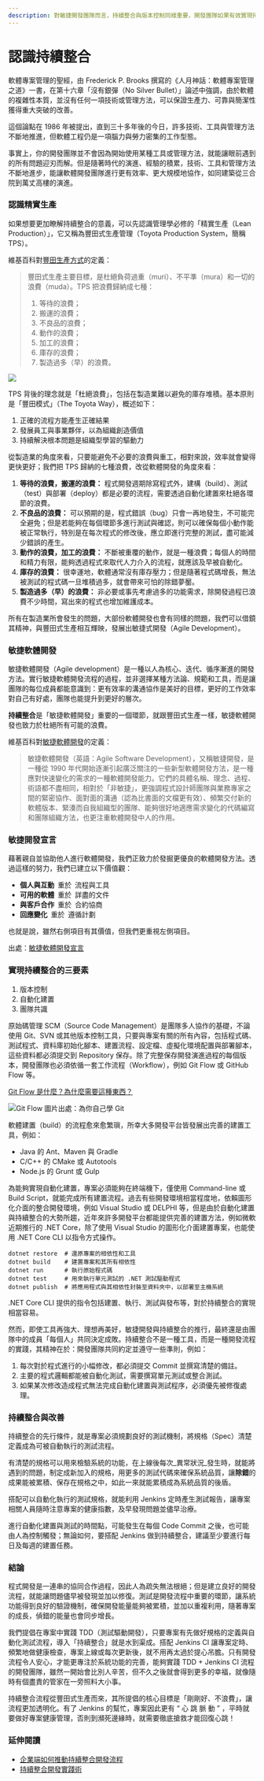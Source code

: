 ```yaml
---
description: 對敏捷開發團隊而言，持續整合與版本控制同樣重要，開發團隊如果有效實現持續整合，會比沒有使用它的團隊，更快交付出正確的軟體實作。
---
```


# 認識持續整合

軟體專案管理的聖經，由 Frederick P. Brooks 撰寫的《人月神話：軟體專案管理之道》一書，在第十六章「沒有銀彈（No Silver Bullet）」論述中強調，由於軟體的複雜性本質，並沒有任何一項技術或管理方法，可以保證生產力、可靠與簡潔性獲得重大突破的改善。

這個論點在 1986 年被提出，直到三十多年後的今日，許多技術、工具與管理方法不斷地推進，但軟體工程仍是一項腦力與勞力密集的工作型態。

事實上，你的開發團隊並不會因為開始使用某種工具或管理方法，就能讓眼前遇到的所有問題迎刃而解。但是隨著時代的演進、經驗的積累，技術、工具和管理方法不斷地進步，能讓軟體開發團隊進行更有效率、更大規模地協作，如同建築從三合院到萬丈高樓的演進。

### 認識精實生產

如果想要更加瞭解持續整合的意義，可以先認識管理學必修的「精實生產（Lean Production）」，它又稱為豐田式生產管理（Toyota Production System，簡稱 TPS）。

維基百科對[豐田生產方式](http://zh.wikipedia.org/wiki/%E8%B1%90%E7%94%B0%E7%94%9F%E7%94%A2%E6%96%B9%E5%BC%8F)的定義：

> 豐田式生產主要目標，是杜絕負荷過重（muri）、不平準（mura）和一切的浪費（muda）。TPS 把浪費歸納成七種：
>
> 1. 等待的浪費；
> 2. 搬運的浪費；
> 3. 不良品的浪費；
> 4. 動作的浪費；
> 5. 加工的浪費；
> 6. 庫存的浪費；
> 7. 製造過多（早）的浪費。

![](https://github.com/agileworks-tw/tutorial/raw/ithome/jenkinsWithDocker/jenkins/basic/7_wastes.jpg)

TPS 背後的理念就是「杜絕浪費」，包括在製造業難以避免的庫存堆積。基本原則是「豐田模式」（The Toyota Way），概述如下：

1. 正確的流程方能產生正確結果
2. 發展員工與事業夥伴，以為組織創造價值
3. 持續解決根本問題是組織型學習的驅動力

從製造業的角度來看，只要能避免不必要的浪費與重工，相對來說，效率就會變得更快更好；我們把 TPS 歸納的七種浪費，改從軟體開發的角度來看：

1. **等待的浪費，搬運的浪費：** 程式開發週期除寫程式外，建構（build）、測試（test）與部署（deploy）都是必要的流程，需要透過自動化建置來杜絕各環節的浪費。
2. **不良品的浪費：** 可以預期的是，程式錯誤（bug）只會一再地發生，不可能完全避免；但是若能夠在每個環節多進行測試與確認，則可以確保每個小動作能被正常執行，特別是在每次程式的修改後，應立即進行完整的測試，盡可能減少錯誤的產生。
3. **動作的浪費，加工的浪費：** 不斷被重覆的動作，就是一種浪費；每個人的時間和精力有限，能夠透過程式來取代人力介入的流程，就應該及早被自動化。
4. **庫存的浪費：** 很幸運地，軟體通常沒有庫存壓力；但是隨著程式碼增長，無法被測試的程式碼一旦堆積過多，就會帶來可怕的除錯夢靨。
5. **製造過多（早）的浪費：** 非必要或事先考慮過多的功能需求，除開發過程已浪費不少時間，寫出來的程式也增加維護成本。

所有在製造業所會發生的問題，大部份軟體開發也會有同樣的問題，我們可以借鏡其精神，與豐田式生產相互輝映，發展出敏捷式開發（Agile Development）。

### 敏捷軟體開發

敏捷軟體開發（Agile development）是一種以人為核心、迭代、循序漸進的開發方法。實行敏捷軟體開發流程的過程，並非選擇某種方法論、規範和工具，而是讓團隊的每位成員都能意識到：更有效率的溝通協作是美好的目標，更好的工作效率對自己有好處，團隊也能提升到更好的層次。

**持續整合**是「敏捷軟體開發」重要的一個環節，就跟豐田式生產一樣，敏捷軟體開發也致力於杜絕所有可能的浪費。

維基百科對[敏捷軟體開發](http://zh.wikipedia.org/wiki/%E6%95%8F%E6%8D%B7%E8%BD%AF%E4%BB%B6%E5%BC%80%E5%8F%91)的定義：

> 敏捷軟體開發（英語：Agile Software Development），又稱敏捷開發，是一種從 1990 年代開始逐漸引起廣泛關注的一些新型軟體開發方法，是一種應對快速變化的需求的一種軟體開發能力。它們的具體名稱、理念、過程、術語都不盡相同，相對於「非敏捷」，更強調程式設計師團隊與業務專家之間的緊密協作、面對面的溝通（認為比書面的文檔更有效）、頻繁交付新的軟體版本、緊湊而自我組織型的團隊、能夠很好地適應需求變化的代碼編寫和團隊組織方法，也更注重軟體開發中人的作用。

### 敏捷開發宣言

藉著親自並協助他人進行軟體開發，我們正致力於發掘更優良的軟體開發方法。透過這樣的努力，我們已建立以下價值觀：

* **個人與互動** 重於 流程與工具
* **可用的軟體** 重於 詳盡的文件
* **與客戶合作** 重於 合約協商
* **回應變化** 重於 遵循計劃

也就是說，雖然右側項目有其價值，但我們更重視左側項目。

出處：[敏捷軟體開發宣言](http://agilemanifesto.org/iso/zhcht/manifesto.html)

### 實現持續整合的三要素

1. 版本控制
2. 自動化建置
3. 團隊共識

原始碼管理 SCM（Source Code Management）是團隊多人協作的基礎，不論使用 Git、SVN 或其他版本控制工具，只要與專案有關的所有內容，包括程式碼、測試程式、資料庫初始化腳本、建置流程、設定檔、虛擬化環境配置與部署腳本，這些資料都必須提交到 Repository 保存。除了完整保存開發演進過程的每個版本，開發團隊也必須依循一套工作流程（Workflow），例如 Git Flow 或 GitHub Flow 等。

[Git Flow 是什麼？為什麼需要這種東西？](https://gitbook.tw/chapters/gitflow/why-need-git-flow.html)

![Git Flow &#x5716;&#x7247;&#x51FA;&#x8655;&#xFF1A;&#x70BA;&#x4F60;&#x81EA;&#x5DF1;&#x5B78; Git](.gitbook/assets/image%20%2837%29.png)

軟體建置（build）的流程愈來愈繁瑣，所幸大多開發平台皆發展出完善的建置工具，例如：

* Java 的 Ant、Maven 與 Gradle
* C/C++ 的 CMake 或 Autotools
* Node.js 的 Grunt 或 Gulp

為能夠實現自動化建置，專案必須能夠在終端機下，僅使用 Command-line 或 Build Script，就能完成所有建置流程。過去有些開發環境相當程度地，依賴圖形化介面的整合開發環境，例如 Visual Studio 或 DELPHI 等，但是由於自動化建置與持續整合的大勢所趨，近年來許多開發平台都能提供完善的建置方法，例如微軟近期推行的 .NET Core，除了使用 Visual Studio 的圖形化介面建置專案，也能使用 .NET Core CLI 以指令方式操作。

```text
dotnet restore  # 還原專案的相依性和工具
dotnet build    # 建置專案和其所有相依性
dotnet run      # 執行原始程式碼
dotnet test     # 用來執行單元測試的 .NET 測試驅動程式
dotnet publish  # 將應用程式與其相依性封裝至資料夾中，以部署至主機系統
```

.NET Core CLI 提供的指令包括建置、執行、測試與發布等，對於持續整合的實現相當容易。

然而，即使工具再強大、理想再美好，敏捷開發與持續整合的推行，最終還是由團隊中的成員「每個人」共同決定成敗。持續整合不是一種工具，而是一種開發流程的實踐，其精神在於：開發團隊共同約定並遵守一些準則，例如：

1. 每次對於程式進行的小幅修改，都必須提交 Commit 並撰寫清楚的備註。
2. 主要的程式邏輯都能被自動化測試，需要撰寫單元測試或整合測試。
3. 如果某次修改造成程式無法完成自動化建置與測試程序，必須優先被修復處理。

### 持續整合與改善

持續整合的先行條件，就是專案必須規劃良好的測試機制，將規格（Spec）清楚定義成為可被自動執行的測試流程。

有清楚的規格可以用來檢驗系統的功能，在上線後每次_異常狀況_發生時，就能將遇到的問題，制定成新加入的規格，用更多的測試代碼來確保系統品質，讓**除錯**的成果能被累積、保存在規格之中，如此一來就能累積成為系統品質的後盾。

搭配可以自動化執行的測試規格，就能利用 Jenkins 定時產生測試報告，讓專案相關人員隨時注意專案的健康指數，及早發現問題並儘早治療。

進行自動化建置與測試的時間點，可能發生在每個 Code Commit 之後，也可能由人為控制觸發；無論如何，要搭配 Jenkins 做到持續整合，建議至少要進行每日及每週的建置任務。

### 結論

程式開發是一連串的協同合作過程，因此人為疏失無法根絕；但是建立良好的開發流程，就能讓問題儘早被發現並加以修復。測試是開發流程中重要的環節，讓系統功能得到良好的驗證機制，確保開發能量能夠被累積，並加以重複利用，隨著專案的成長，偵錯的能量也會同步增長。

我們提倡在專案中實踐 TDD（測試驅動開發），只要專案有先做好規格的定義與自動化測試流程，導入「持續整合」就是水到渠成。搭配 Jenkins CI 讓專案定時、頻繁地做健康檢查，專案上線或每次更新後，就不用再太過於提心吊膽。只有開發流程令人安心，才能更專注於系統功能的完善，能夠實踐 TDD + Jenkins CI 流程的開發團隊，雖然一開始會比別人辛苦，但不久之後就會得到更多的幸福，就像隨時有個盡責的管家在一旁照料大小事。

持續整合流程從豐田式生產而來，其所提倡的核心目標是「剛剛好、不浪費」，讓流程更加透明化。有了 Jenkins 的幫忙，專案因此更有 “ 心 跳 脈 動 ” ，平時就要做好專案健康管理，否則到瀕死邊緣時，就需要徹底搶救才能回復心跳！

### 延伸閱讀

* [企業端如何推動持續整合開發流程](http://www.ithome.com.tw/guest-post/98457)
* [持續整合開發實踐術](https://www.ithome.com.tw/article/94710)



